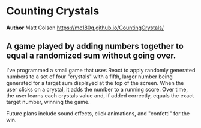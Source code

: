 # Counting Crystals
**Author** Matt Colson
https://mc180g.github.io/CountingCrystals/

## A game played by adding numbers together to equal a randomized sum without going over.

I've programmed a small game that uses React to apply randomly generated numbers to a set of four "crystals" with a fifth, larger number being generated for a target sum displayed at the top of the screen. When the user clicks on a crystal, it adds the number to a running score. Over time, the user learns each crystals value and, if added correctly, equals the exact target number, winning the game. 

Future plans include sound effects, click animations, and "confetti" for the win.
